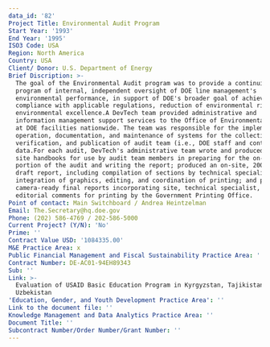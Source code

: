 ```yaml
---
data_id: '82'
Project Title: Environmental Audit Program
Start Year: '1993'
End Year: '1995'
ISO3 Code: USA
Region: North America
Country: USA
Client/ Donor: U.S. Department of Energy
Brief Discription: >-
  The goal of the Environmental Audit program was to provide a continuing
  program of internal, independent oversight of DOE line management's
  environmental performance, in support of DOE's broader goal of achieving full
  compliance with applicable regulations, reduction of environmental risk, and
  environmental excellence.A DevTech team provided administrative and
  information management support services to the Office of Environmental Audit
  at DOE facilities nationwide. The team was responsible for the implementation,
  operation, documentation, and maintenance of systems for the collection,
  verification, and publication of audit team (i.e., DOE staff and contractors)
  data.For each audit, DevTech's administrative team wrote and produced 50-page
  site handbooks for use by audit team members in preparing for the on-site
  portion of the audit and writing the report; produced an on-site, 200-page
  draft report, including compilation of sections by technical specialists,
  integration of graphics, editing, and coordination of printing; and produced
  camera-ready final reports incorporating site, technical specialist, and
  editorial comments for printing by the Government Printing Office.
Point of contact: Main Switchboard / Andrea Heintzelman
Email: The.Secretary@hq.doe.gov
Phone: (202) 586-4769 / 202-586-5000
Current Project? (Y/N): 'No'
Prime: ''
Contract Value USD: '1084335.00'
M&E Practice Area: x
Public Financial Management and Fiscal Sustainability Practice Area: ''
Contract Number: DE-AC01-94EH89343
Sub: ''
Link: >-
  Evaluation of USAID Basic Education Program in Kyrgyzstan, Tajikistan, and
  Uzbekistan
'Education, Gender, and Youth Development Practice Area': ''
Link to the document file: ''
Knowledge Management and Data Analytics Practice Area: ''
Document Title: ''
Subcontract Number/Order Number/Grant Number: ''
---
```

